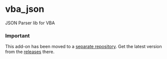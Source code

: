 # vba_json
JSON Parser lib for VBA

### Important
This add-on has been moved to a [separate repository](https://github.com/Lundalogik/addon-vba_json). Get the latest version from the [releases](https://github.com/Lundalogik/addon-vba_json/releases) there.